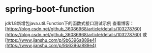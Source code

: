 # spring-boot-function
jdk1.8新增包java.util.Function下的函数式接口测试示例
查看博客：
[https://blog.csdn.net/github_36086968/article/details/103278760](https://blog.csdn.net/github_36086968/article/details/103278760)
或
[https://www.jianshu.com/p/9b6396a889e4](https://www.jianshu.com/p/9b6396a889e4)
